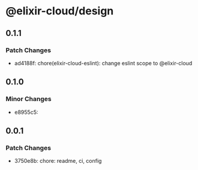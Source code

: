 # @elixir-cloud/design

## 0.1.1

### Patch Changes

- ad4188f: chore(elixir-cloud-eslint): change eslint scope to @elixir-cloud

## 0.1.0

### Minor Changes

- e8955c5:

## 0.0.1

### Patch Changes

- 3750e8b: chore: readme, ci, config
